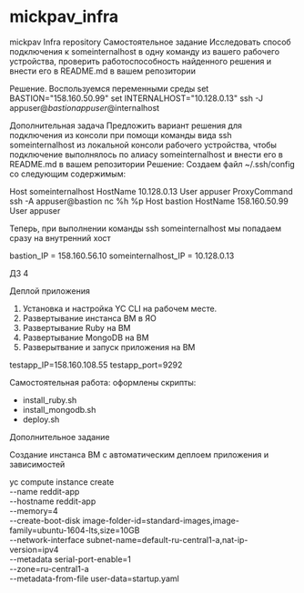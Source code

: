 # mickpav_infra
mickpav Infra repository
Самостоятельное задание
Исследовать способ подключения к someinternalhost в одну команду из вашего рабочего устройства, проверить работоспособность найденного решения и внести его в README.md в вашем репозитории

Решение.
Воспользуемся переменными среды
set BASTION="158.160.50.99"
set INTERNALHOST="10.128.0.13"
ssh -J appuser@$bastion appuser@$internalhost

Дополнительная задача
Предложить вариант решения для подключения из консоли при помощи команды вида ssh someinternalhost из локальной консоли рабочего устройства,
чтобы подключение выполнялось по алиасу someinternalhost и внести его в README.md в вашем репозитории
Решение:
Создаем файл ~/.ssh/config со следующим содержимым:

Host someinternalhost
HostName 10.128.0.13
User appuser
ProxyCommand ssh -A appuser@bastion nc %h %p
Host bastion
HostName 158.160.50.99
User appuser


Теперь, при выполнении команды ssh someinternalhost мы попадаем сразу на внутренний хост


bastion_IP = 158.160.56.10
someinternalhost_IP = 10.128.0.13



ДЗ 4

Деплой приложения

1. Установка и настройка YC CLI на рабочем месте.
2. Развертывание инстанса ВМ в ЯО
3. Развертывание Ruby на ВМ
4. Развертывание MongoDB на ВМ
5. Разверытвание и запуск приложения на ВМ

testapp_IP=158.160.108.55
testapp_port=9292

Самостоятельная работа:
оформлены скрипты:
- install_ruby.sh
- install_mongodb.sh
- deploy.sh

Дополнительное задание

Создание инстанса ВМ с автоматическим деплоем приложения и зависимостей

yc compute instance create \
--name reddit-app \
--hostname reddit-app \
--memory=4 \
--create-boot-disk image-folder-id=standard-images,image-family=ubuntu-1604-lts,size=10GB \
--network-interface subnet-name=default-ru-central1-a,nat-ip-version=ipv4 \
--metadata serial-port-enable=1 \
--zone=ru-central1-a \
--metadata-from-file user-data=startup.yaml